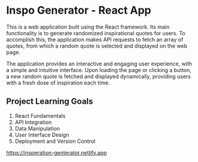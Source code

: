 # Inspo Generator - React App

This is a web application built using the React framework. Its main functionality is to generate randomized inspirational quotes for users. To accomplish this, the application makes API requests to fetch an array of quotes, from which a random quote is selected and displayed on the web page.

The application provides an interactive and engaging user experience, with a simple and intuitive interface. Upon loading the page or clicking a button, a new random quote is fetched and displayed dynamically, providing users with a fresh dose of inspiration each time.

## Project Learning Goals
1. React Fundamentals
2. API Integration
3. Data Manipulation
4. User Interface Design
5. Deployment and Version Control

https://insperation-genterator.netlify.app
